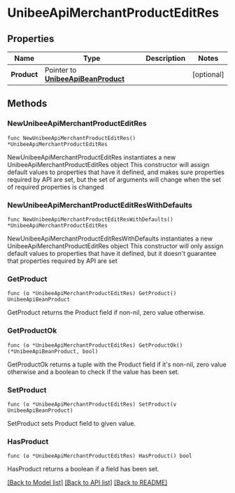 # UnibeeApiMerchantProductEditRes

## Properties

Name | Type | Description | Notes
------------ | ------------- | ------------- | -------------
**Product** | Pointer to [**UnibeeApiBeanProduct**](UnibeeApiBeanProduct.md) |  | [optional] 

## Methods

### NewUnibeeApiMerchantProductEditRes

`func NewUnibeeApiMerchantProductEditRes() *UnibeeApiMerchantProductEditRes`

NewUnibeeApiMerchantProductEditRes instantiates a new UnibeeApiMerchantProductEditRes object
This constructor will assign default values to properties that have it defined,
and makes sure properties required by API are set, but the set of arguments
will change when the set of required properties is changed

### NewUnibeeApiMerchantProductEditResWithDefaults

`func NewUnibeeApiMerchantProductEditResWithDefaults() *UnibeeApiMerchantProductEditRes`

NewUnibeeApiMerchantProductEditResWithDefaults instantiates a new UnibeeApiMerchantProductEditRes object
This constructor will only assign default values to properties that have it defined,
but it doesn't guarantee that properties required by API are set

### GetProduct

`func (o *UnibeeApiMerchantProductEditRes) GetProduct() UnibeeApiBeanProduct`

GetProduct returns the Product field if non-nil, zero value otherwise.

### GetProductOk

`func (o *UnibeeApiMerchantProductEditRes) GetProductOk() (*UnibeeApiBeanProduct, bool)`

GetProductOk returns a tuple with the Product field if it's non-nil, zero value otherwise
and a boolean to check if the value has been set.

### SetProduct

`func (o *UnibeeApiMerchantProductEditRes) SetProduct(v UnibeeApiBeanProduct)`

SetProduct sets Product field to given value.

### HasProduct

`func (o *UnibeeApiMerchantProductEditRes) HasProduct() bool`

HasProduct returns a boolean if a field has been set.


[[Back to Model list]](../README.md#documentation-for-models) [[Back to API list]](../README.md#documentation-for-api-endpoints) [[Back to README]](../README.md)


